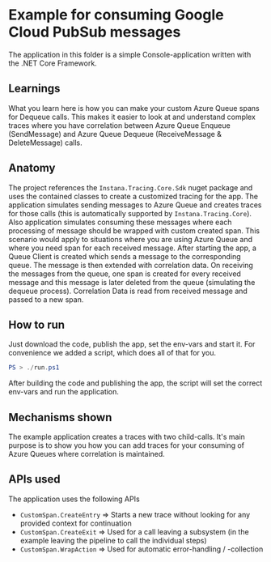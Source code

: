 # Example for consuming Google Cloud PubSub messages

The application in this folder is a simple Console-application written with the .NET Core Framework.

## Learnings

What you learn here is how you can make your custom Azure Queue spans for Dequeue calls. This makes it easier to look at and understand complex traces where you have correlation between Azure Queue Enqueue (SendMessage) and Azure Queue Dequeue (ReceiveMessage & DeleteMessage) calls.

## Anatomy

The project references the `Instana.Tracing.Core.Sdk` nuget package and uses the contained classes to create a customized tracing for the app.
The application simulates sending messages to Azure Queue and creates traces for those calls (this is automatically supported by `Instana.Tracing.Core`). Also application simulates consuming these messages where each processing of message should be wrapped with custom created span.
This scenario would apply to situations where you are using Azure Queue and where you need span for each received message.
After starting the app, a Queue Client is created which sends a message to the corresponding queue. The message is then extended with correlation data.
On receiving the messages from the queue, one span is created for every received message and this message is later deleted from the queue (simulating the dequeue process). 
Correlation Data is read from received message and passed to a new span.

## How to run

Just download the code, publish the app, set the env-vars and start it.
For convenience we added a script, which does all of that for you.

```powershell
PS > ./run.ps1
```

After building the code and publishing the app, the script will set the correct env-vars and run the application.

## Mechanisms shown

The example application creates a traces with two child-calls. It's main purpose is to show you how you can add traces for your consuming of Azure Queues where correlation is maintained.

## APIs used

The application uses the following APIs

* `CustomSpan.CreateEntry` => Starts a new trace without looking for any provided context for continuation
* `CustomSpan.CreateExit` => Used for a call leaving a subsystem (in the example leaving the pipeline to call the individual steps)
* `CustomSpan.WrapAction` => Used for automatic error-handling / -collection


